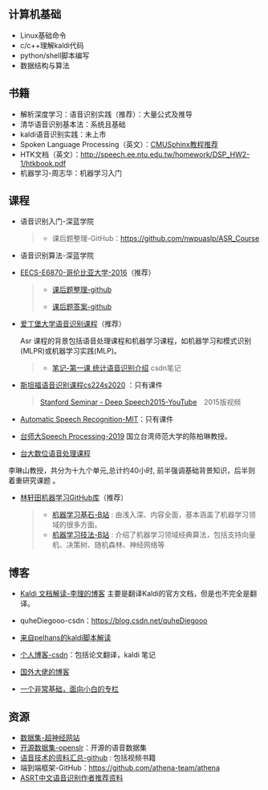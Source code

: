
## 计算机基础
- Linux基础命令
- c/c++理解kaldi代码
- python/shell脚本编写
- 数据结构与算法

## 书籍

 - 解析深度学习：语音识别实践（推荐）：大量公式及推导
 - 清华语音识别基本法：系统且基础
 - kaldi语音识别实践：未上市
- Spoken Language Processing（英文）：[CMUSphinx教程推荐]( https://cmusphinx.github.io/wiki/tutorial/ )
- HTK文档（英文）：<http://speech.ee.ntu.edu.tw/homework/DSP_HW2-1/htkbook.pdf>
- 机器学习-周志华：机器学习入门

## 课程

- 语音识别入门-深蓝学院

  > - 课后题整理-GitHub：<https://github.com/nwpuaslp/ASR_Course>

- 语音识别算法-深蓝学院

- [EECS-E6870-哥伦比亚大学-2016](http://www.ee.columbia.edu/~stanchen/spring16/e6870/outline.html)（推荐）

  > - [课后题整理-github](<https://github.com/placebokkk/e6870/tree/master/lab1>)
  >
  > - [课后题答案-github](<https://github.com/kaituoxu/E6870>)

- [爱丁堡大学语音识别课程]( http://www.inf.ed.ac.uk/teaching/courses/asr/index-2020.html)（推荐）

  Asr 课程的背景包括语音处理课程和机器学习课程，如机器学习和模式识别(MLPR)或机器学习实践(MLP)。

  > - [笔记-第一课 统计语音识别介绍](https://blog.csdn.net/joey_su/article/details/36214117) csdn笔记

- [斯坦福语音识别课程cs224s2020](http://web.stanford.edu/class/cs224s/) ：只有课件

  > [Stanford Seminar - Deep Speech2015-YouTube](https://www.youtube.com/watch?v=P9GLDezYVX4&list=PLPXcFKg4niEmdw2N_ntdRN9rYxHt-kvMc)　2015版视频

- [Automatic Speech Recognition-MIT](<https://ocw.mit.edu/courses/electrical-engineering-and-computer-science/6-345-automatic-speech-recognition-spring-2003/lecture-notes/>)：只有课件

- [台师大Speech Processing-2019](http://berlin.csie.ntnu.edu.tw/Courses/Speech%20Processing/Speech%20Processing_Main_2019S.htm)
  国立台湾师范大学的陈柏琳教授。

- [台大数位语音处理课程](http://ocw.aca.ntu.edu.tw/ntu-ocw/ocw/cou/104S204)

李琳山教授，共分为十九个单元,总计约40小时, 前半强调基础背景知识，后半则着重研究课题 。

- [林轩田机器学习GitHub库](<https://github.com/RedstoneWill/HsuanTienLin_MachineLearning>)（推荐）

  > - [机器学习基石-B站](<https://www.bilibili.com/video/av12463015/>) : 由浅入深、内容全面，基本涵盖了机器学习领域的很多方面。
  > - [机器学习技法-B站](<https://www.bilibili.com/video/av12469267/>) : 介绍了机器学习领域经典算法，包括支持向量机、决策树、随机森林、神经网络等

## 博客

- [Kaldi 文档解读-李理的博客](http://fancyerii.github.io/2019/05/21/kaldi-doc/)
  主要是翻译Kaldi的官方文档，但是也不完全是翻译。
- quheDiegooo-csdn：<https://blog.csdn.net/quheDiegooo>

- [来自pelhans的kaldi脚本解读](http://pelhans.com/tags/#Kaldi)

- [个人博客-csdn](https://blog.csdn.net/yj13811596648/article/list/2)：包括论文翻译，kaldi 笔记

- [国外大佬的博客](https://www.eleanorchodroff.com/tutorial/kaldi/training-overview.html)

- [一个非常基础，面向小白的专栏](https://zhuanlan.zhihu.com/c_1150413643328974848)

## 资源

- [数据集-超神经网站](https://hyper.ai/datasets)
- [开源数据集-openslr](http://www.openslr.org/)：开源的语音数据集
- [语音技术的资料汇总-github](https://github.com/iamxiaoyubei/Voice-Tech-Study) : 包括视频书籍
- 端到端框架-GitHub：https://github.com/athena-team/athena
- [ASRT中文语音识别作者推荐资料](https://github.com/nl8590687/Machine-Learning-Tutorial-Chinese) 
